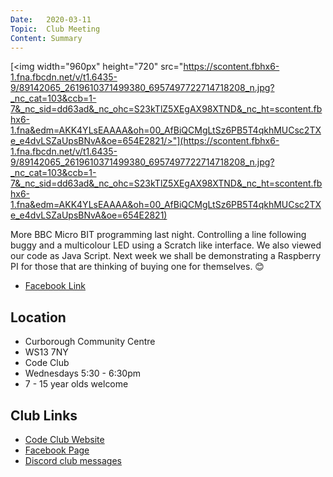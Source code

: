 ```yaml
---
Date:   2020-03-11
Topic:  Club Meeting
Content: Summary
---
```

[<img width="960px" height="720" src="https://scontent.fbhx6-1.fna.fbcdn.net/v/t1.6435-9/89142065_2619610371499380_6957497722714718208_n.jpg?_nc_cat=103&ccb=1-7&_nc_sid=dd63ad&_nc_ohc=S23kTlZ5XEgAX98XTND&_nc_ht=scontent.fbhx6-1.fna&edm=AKK4YLsEAAAA&oh=00_AfBiQCMgLtSz6PB5T4qkhMUCsc2TXe_e4dvLSZaUpsBNvA&oe=654E2821/>"](https://scontent.fbhx6-1.fna.fbcdn.net/v/t1.6435-9/89142065_2619610371499380_6957497722714718208_n.jpg?_nc_cat=103&ccb=1-7&_nc_sid=dd63ad&_nc_ohc=S23kTlZ5XEgAX98XTND&_nc_ht=scontent.fbhx6-1.fna&edm=AKK4YLsEAAAA&oh=00_AfBiQCMgLtSz6PB5T4qkhMUCsc2TXe_e4dvLSZaUpsBNvA&oe=654E2821)

More BBC Micro BIT programming last night. Controlling a line following buggy and a multicolour LED using a Scratch like interface. We also viewed our code as Java Script. Next week we shall be demonstrating a Raspberry PI for those that are thinking of buying one for themselves. 😊

* [Facebook Link](https://www.facebook.com/1481985248595237/posts/2619615164832234/)

## Location

* Curborough Community Centre
* WS13 7NY
* Code Club
* Wednesdays 5:30 - 6:30pm
* 7 - 15 year olds welcome

## Club Links

* [Code Club Website](https://lichfield-code-club.github.io/)
* [Facebook Page](https://www.facebook.com/LichfieldCoders)
* [Discord club messages](https://discord.gg/szz6xGK)
